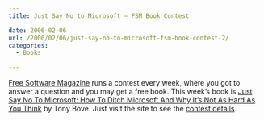 ```yaml
---
title: Just Say No to Microsoft – FSM Book Contest

date: 2006-02-06
url: /2006/02/06/just-say-no-to-microsoft-fsm-book-contest-2/
categories:
  - Books

---
```

[Free Software Magazine][1] runs a contest every week, where you got to answer a question and you may get a free book. This week&#8217;s book is [Just Say No To Microsoft: How To Ditch Microsoft And Why It&#8217;s Not As Hard As You Think][2] by Tony Bove. Just visit the site to see the [contest details][3].

 [1]: http://www.freesoftwaremagazine.com/
 [2]: http://www.amazon.com/exec/obidos/ASIN/159327064X/freesoftwareb-20
 [3]: http://blog.freesoftwaremagazine.com/users/announcements/2006/02/06/win_a_copy_of_just_say_no_to_microsoft